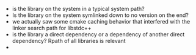 - is the library on the system in a typical system path?
- Is the library on the system symlinked down to no version on the end?
- we actually saw some cmake caching behavior that interfered with the linker search path for libstdc++
- is the library a direct dependency or a dependency of another direct dependency? Rpath of all libraries is relevant
- 